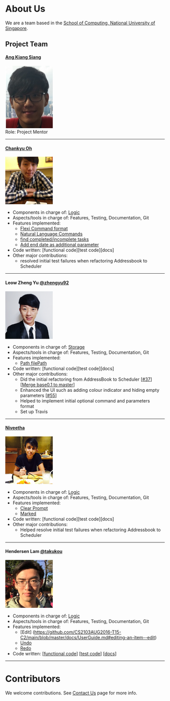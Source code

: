 

# About Us

We are a team based in the [School of Computing, National University of Singapore](http://www.comp.nus.edu.sg).

## Project Team

#### [Ang Kiang Siang](https://docs.google.com/document/u/1/d/1O3HF7qsh6KVeLesPmcQ0nPxSqhrkJxvS-OA_g-k-two/pub?embedded=true) <br>
<img src="images/angkiangsiang.png" width="150"><br>
Role: Project Mentor<br>  

-----


#### [Chankyu Oh](http://github.com/chankyuoh) <br>
<img src="images/profilePicture.jpg" width="150"><br>
* Components in charge of: [Logic](https://github.com/CS2103AUG2016-T15-C2/main/blob/master/docs/DeveloperGuide.md#logic-component)
* Aspects/tools in charge of: Features, Testing, Documentation, Git 
* Features implemented:
   * [Flexi Command format](https://github.com/CS2103AUG2016-T15-C2/main/blob/master/docs/UserGuide.md#features)
   * [Natural Language Commands](https://github.com/CS2103AUG2016-T15-C2/main/blob/master/docs/UserGuide.md#features)
   * [find completed/incomplete tasks](https://github.com/CS2103AUG2016-T15-C2/main/blob/master/docs/UserGuide.md#features)
   * [Add end date as additional parameter](https://github.com/CS2103AUG2016-T15-C2/main/blob/master/docs/UserGuide.md#features)
* Code written: [functional code][test code][docs]
* Other major contributions:
   * resolved initial test failures when refactoring Addressbook to Scheduler
   
   
-----
<!-- @@author A0139956L -->
#### Leow Zheng Yu [@zhengyu92](http://github.com/zhengyu92)
<img src="images/ZhengYu.jpg" width="150"><br>

* Components in charge of: [Storage](https://github.com/CS2103AUG2016-T15-C2/main/blob/master/docs/DeveloperGuide.md#storage-component)
* Aspects/tools in charge of: Features, Testing, Documentation, Git 
* Features implemented:
   * [Path filePath](https://github.com/CS2103AUG2016-T15-C2/main/blob/master/docs/UserGuide.md#changing-the-file-save-path--path)
* Code written: [functional code][test code][docs]
* Other major contributions:
   * Did the initial refactoring from AddressBook to Scheduler [[#37](https://github.com/CS2103AUG2016-T15-C2/main/pull/37)][[Merge base0.1 to master](https://github.com/CS2103AUG2016-T15-C2/main/commit/7eefac7edcd4b76712dfd52906980656fd9a6998)]
   * Enhanced the UI such as adding colour indicator and hiding empty parameters [[#55](https://github.com/CS2103AUG2016-T15-C2/main/pull/55)]
   * Helped to implement initial optional command and parameters format
   * Set up Travis
<!-- @@author -->   

-----

#### [Niveetha](http://github.com/niveetha)
<img src="images/PD1.jpg" width="150"><br>

* Components in charge of: [Logic](https://github.com/CS2103AUG2016-T15-C2/main/blob/master/docs/DeveloperGuide.md#logic-component)
* Aspects/tools in charge of: Features, Testing, Documentation, Git 
* Features implemented:
    * [Clear Prompt](https://github.com/CS2103AUG2016-T15-C2/main/blob/master/src/main/java/seedu/scheduler/logic/commands/ClearCommand.java)
    * [Marked](https://github.com/CS2103AUG2016-T15-C2/main/blob/master/src/main/java/seedu/scheduler/logic/commands/MarkedCommand.java)
* Code written: [functional code][test code][docs]
* Other major contributions:
    * Helped resolve initial test failures when refactoring Addressbook to Scheduler

-----

<!-- @@author A0152962B -->
#### Hendersen Lam [@takukou](http://github.com/takukou)
<img src="images/hendersenlam.jpg" width="150"><br>

* Components in charge of: [Logic](https://github.com/CS2103AUG2016-T15-C2/main/blob/master/docs/DeveloperGuide.md#logic-component) 
* Aspects/tools in charge of: Features, Testing, Documentation, Git 
* Features implemented:
    * [Edit] (https://github.com/CS2103AUG2016-T15-C2/main/blob/master/docs/UserGuide.md#editing-an-item--edit) 
    * [Undo](https://github.com/CS2103AUG2016-T15-C2/main/blob/master/docs/UserGuide.md#undo-recent-actions-(up-to-10)--undo)
    * [Redo](https://github.com/CS2103AUG2016-T15-C2/main/blob/master/docs/UserGuide.md#redo-recent-undone-actions--redo)
* Code written: [[functional code](https://github.com/CS2103AUG2016-T15-C2/main/blob/master/collated/main/A0152962B.md)] [[test code](https://github.com/CS2103AUG2016-T15-C2/main/blob/master/collated/test/A0152962B.md)] [[docs](https://github.com/CS2103AUG2016-T15-C2/main/blob/master/collated/docs/A0152962B.md)]
<!-- @@author -->
 
 -----

# Contributors

We welcome contributions. See [Contact Us](ContactUs.md) page for more info.


